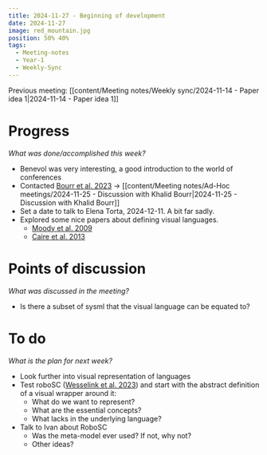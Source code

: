 ```yaml
---
title: 2024-11-27 - Beginning of development
date: 2024-11-27
image: red_mountain.jpg
position: 50% 40%
tags:
  - Meeting-notes
  - Year-1
  - Weekly-Sync
---
```


Previous meeting: [[content/Meeting notes/Weekly sync/2024-11-14 - Paper idea 1|2024-11-14 - Paper idea 1]]
# Progress

_What was done/accomplished this week?_

- Benevol was very interesting, a good introduction to the world of conferences
- Contacted [Bourr  et al. 2023](https://pubblicazioni.unicam.it/handle/11581/484448) -> [[content/Meeting notes/Ad-Hoc meetings/2024-11-25 - Discussion with Khalid Bourr|2024-11-25 - Discussion with Khalid Bourr]]
- Set a date to talk to Elena Torta, 2024-12-11. A bit far sadly.
- Explored some nice papers about defining visual languages.
	- [Moody  et al. 2009](https://ieeexplore.ieee.org/document/5353439/?arnumber=5353439)
	- [Caire  et al. 2013](https://ieeexplore.ieee.org/abstract/document/6636711?casa_token=sDFPDsWXT4kAAAAA:b5aebd-sefXhBfFRDfJtuT5oGMvVRbKa-w8Ap7PZRL2S-oX2wsG11JGo4Q1RHWKDJQnuqpQ)

# Points of discussion

_What was discussed in the meeting?_

- Is there a subset of sysml that the visual language can be equated to?

# To do

_What is the plan for next week?_

- Look further into visual representation of languages
- Test roboSC ([Wesselink  et al. 2023](https://ieeexplore.ieee.org/document/10161436/?arnumber=10161436&tag=1)) and start with the abstract definition of a visual wrapper around it:
	- What do we want to represent? 
	- What are the essential concepts? 
	- What lacks in the underlying language?
- Talk to Ivan about RoboSC
	- Was the meta-model ever used? If not, why not?
	- Other ideas?

